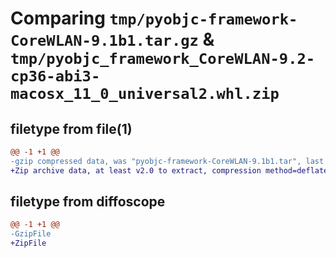 # Comparing `tmp/pyobjc-framework-CoreWLAN-9.1b1.tar.gz` & `tmp/pyobjc_framework_CoreWLAN-9.2-cp36-abi3-macosx_11_0_universal2.whl.zip`

## filetype from file(1)

```diff
@@ -1 +1 @@
-gzip compressed data, was "pyobjc-framework-CoreWLAN-9.1b1.tar", last modified: Sun Mar 26 11:22:35 2023, max compression
+Zip archive data, at least v2.0 to extract, compression method=deflate
```

## filetype from diffoscope

```diff
@@ -1 +1 @@
-GzipFile
+ZipFile
```

